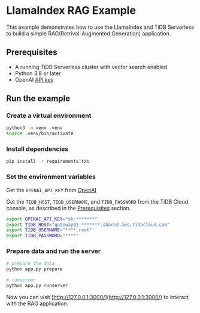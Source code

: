# LlamaIndex RAG Example

This example demonstrates how to use the LlamaIndex and TiDB Serverless to build a simple RAG(Retrival-Augmented Generation) application.

## Prerequisites

- A running TiDB Serverless cluster with vector search enabled
- Python 3.8 or later
- OpenAI [API key](https://platform.openai.com/docs/quickstart)

## Run the example

### Create a virtual environment

```bash
python3 -m venv .venv
source .venv/bin/activate
```

### Install dependencies

```bash
pip install -r requirements.txt
```

### Set the environment variables

Get the `OPENAI_API_KEY` from [OpenAI](https://platform.openai.com/docs/quickstart)

Get the `TIDB_HOST`, `TIDB_USERNAME`, and `TIDB_PASSWORD` from the TiDB Cloud console, as described in the [Prerequisites](../README.md#prerequisites) section.

```bash
export OPENAI_API_KEY="sk-*******"
export TIDB_HOST="gateway01.*******.shared.aws.tidbcloud.com"
export TIDB_USERNAME="****.root"
export TIDB_PASSWORD="****"
```

### Prepare data and run the server

```bash
# prepare the data
python app.py prepare

# runserver
python app.py runserver
```

Now you can visit [http://127.0.0.1:3000/](http://127.0.0.1:3000/) to interact with the RAG application.
